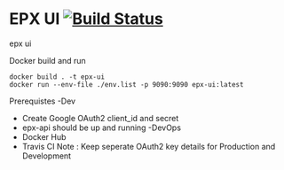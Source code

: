 # EPX UI [![Build Status](https://travis-ci.com/ranraj/epx-course-ui.svg?branch=main)](https://travis-ci.com/ranraj/epx-course-ui)
epx ui

Docker build and run
```
docker build . -t epx-ui
docker run --env-file ./env.list -p 9090:9090 epx-ui:latest 
```

Prerequistes 
-Dev
 - Create Google OAuth2 client_id and secret 
 - epx-api should be up and running
-DevOps
 - Docker Hub
 - Travis CI
Note :  Keep seperate OAuth2 key details for Production and Development 
